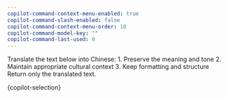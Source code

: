 ```yaml
---
copilot-command-context-menu-enabled: true
copilot-command-slash-enabled: false
copilot-command-context-menu-order: 10
copilot-command-model-key: ""
copilot-command-last-used: 0
---
```

<instruction>Translate the text below into Chinese:
    1. Preserve the meaning and tone
    2. Maintain appropriate cultural context
    3. Keep formatting and structure
    Return only the translated text.</instruction>

<text>{copilot-selection}</text>